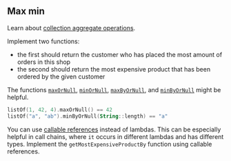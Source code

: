 ## Max min

Learn about [collection aggregate operations](https://kotlinlang.org/docs/collection-aggregate.html).

Implement two functions:
- the first should return the customer who has placed the most amount of orders in this shop 
- the second should return the most expensive product that has been ordered by the given customer

The functions
[`maxOrNull`](https://kotlinlang.org/api/latest/jvm/stdlib/kotlin.collections/max-or-null.html),
[`minOrNull`](https://kotlinlang.org/api/latest/jvm/stdlib/kotlin.collections/min-or-null.html),
[`maxByOrNull`](https://kotlinlang.org/api/latest/jvm/stdlib/kotlin.collections/max-by-or-null.html), and
[`minByOrNull`](https://kotlinlang.org/api/latest/jvm/stdlib/kotlin.collections/min-by-or-null.html)
might be helpful.

```kotlin
listOf(1, 42, 4).maxOrNull() == 42
listOf("a", "ab").minByOrNull(String::length) == "a"
```

You can use [callable references](https://kotlinlang.org/docs/lambdas.html#instantiating-a-function-type)
instead of lambdas. This can be especially helpful in call chains, where
`it` occurs in different lambdas and has different types.
Implement the `getMostExpensiveProductBy` function using callable references.  

